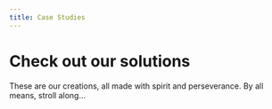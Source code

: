 ```yaml
---
title: Case Studies
---
```


# Check out our solutions

These are our creations, all made with spirit and perseverance. By all means, stroll along...
